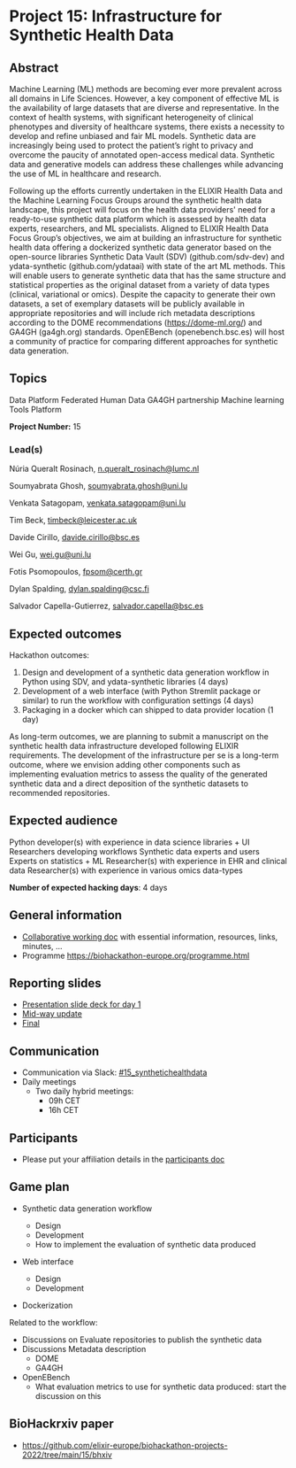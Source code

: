 # Project 15: Infrastructure for Synthetic Health Data

## Abstract

Machine Learning (ML) methods are becoming ever more prevalent across all domains in Life Sciences. However, a key component of effective ML is the availability of large datasets that are diverse and representative. In the context of health systems, with significant heterogeneity of clinical phenotypes and diversity of healthcare systems, there exists a necessity to develop and refine unbiased and fair ML models. Synthetic data are increasingly being used to protect the patient’s right to privacy and overcome the paucity of annotated open-access medical data. Synthetic data and generative models can address these challenges while advancing the use of ML in healthcare and research.

Following up the efforts currently undertaken in the ELIXIR Health Data and the Machine Learning Focus Groups around the synthetic health data landscape, this project will focus on the health data providers' need for a ready-to-use synthetic data platform which is assessed by health data experts, researchers, and ML specialists. Aligned to ELIXIR Health Data Focus Group’s objectives, we aim at building an infrastructure for synthetic health data offering a dockerized synthetic data generator based on the open-source libraries Synthetic Data Vault (SDV) (github.com/sdv-dev) and ydata-synthetic (github.com/ydataai) with state of the art ML methods. This will enable users to generate synthetic data that has the same structure and statistical properties as the original dataset from a variety of data types (clinical, variational or omics). Despite the capacity to generate their own datasets, a set of exemplary datasets will be publicly available in appropriate repositories and will include rich metadata descriptions according to the DOME recommendations (https://dome-ml.org/) and GA4GH (ga4gh.org) standards. OpenEBench (openebench.bsc.es) will host a community of practice for comparing different approaches for synthetic data generation.

## Topics

Data Platform
Federated Human Data
GA4GH partnership
Machine learning
Tools Platform

**Project Number:** 15

### Lead(s)

Núria Queralt Rosinach, n.queralt_rosinach@lumc.nl

Soumyabrata Ghosh, soumyabrata.ghosh@uni.lu 

Venkata Satagopam, venkata.satagopam@uni.lu

Tim Beck, timbeck@leicester.ac.uk 

Davide Cirillo, davide.cirillo@bsc.es	

Wei Gu, wei.gu@uni.lu 

Fotis Psomopoulos, fpsom@certh.gr 

Dylan Spalding, dylan.spalding@csc.fi 

Salvador Capella-Gutierrez, salvador.capella@bsc.es  

## Expected outcomes

Hackathon outcomes:
1. Design and development of a synthetic data generation workflow in Python using SDV, and ydata-synthetic libraries (4 days)
2. Development of a web interface (with Python Stremlit package or similar) to run the workflow with configuration settings (4 days)
3. Packaging in a docker which can shipped to data provider location (1 day)

As long-term outcomes, we are planning to submit a manuscript on the synthetic health data infrastructure developed following ELIXIR requirements. The development of the infrastructure per se is a long-term outcome, where we envision adding other components such as implementing evaluation metrics to assess the quality of the generated synthetic data and a direct deposition of the synthetic datasets to recommended repositories.

## Expected audience

Python developer(s) with experience in data science libraries + UI 
Researchers developing workflows
Synthetic data experts and users
Experts on statistics + ML
Researcher(s) with experience in EHR and clinical data
Researcher(s) with experience in various omics data-types

<!---
We would like to invite two specific people from Europe who are critical to the success of the project (name /institute/email):

Prof. Mihaela van der Schaar 
University of Cambridge 
mv472@damtp.cam.ac.uk
(https://www.vanderschaar-lab.com/)

Prof. Patrick Ruch
HEG / HESSO Geneva and Group Leader at SIB (Text Mining group)
patrick.ruch@hesge.ch
https://orcid.org/0000-0002-3374-2962
(http://bitem.hesge.ch/people/patrick-ruch)
CINECA Synthetic Datasets

--->

**Number of expected hacking days**: 4 days

## General information
* [Collaborative working doc](https://docs.google.com/document/d/1h7__XPjPozKdUBsmCZ1r4jM4Kt_xjSG1ecKL23yo3ts/edit?usp=sharing) with essential information, resources, links, minutes, ...
* Programme https://biohackathon-europe.org/programme.html


## Reporting slides
* [Presentation slide deck for day 1](https://docs.google.com/presentation/d/1lJJUtIMR-mE8Zza4Luq-xJtf1fAlQNWVFiRMNvWCVUQ/edit#slide=id.p1)
* [Mid-way update]()
* [Final]()

## Communication
* Communication via Slack: [#15_synthetichealthdata](https://biohackeu.slack.com/archives/C03GXH28EGP)
* Daily meetings
  * Two daily hybrid meetings:
      * 09h CET
      * 16h CET

## Participants
* Please put your affiliation details in the [participants doc](https://docs.google.com/document/d/1Wih12sebO10O4Zm0PAAUvmsQEN5GwZAXfPODsnhdhR8/edit?usp=sharing)

## Game plan
* Synthetic data generation workflow
  * Design
  * Development
  * How to implement the evaluation of synthetic data produced
  
* Web interface
  * Design
  * Development
  
* Dockerization

Related to the workflow:
* Discussions on Evaluate repositories to publish the synthetic data
* Discussions Metadata description
  * DOME
  * GA4GH
* OpenEBench
  * What evaluation metrics to use for synthetic data produced: start the discussion on this


## BioHackrxiv paper
* https://github.com/elixir-europe/biohackathon-projects-2022/tree/main/15/bhxiv
